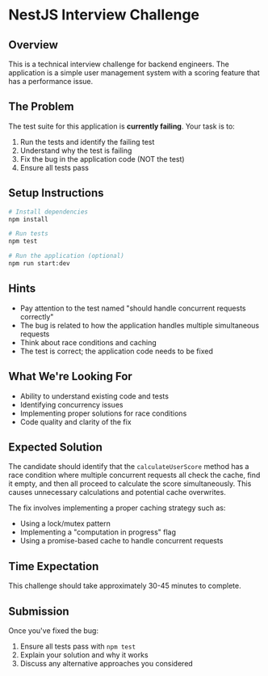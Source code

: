# NestJS Interview Challenge

## Overview
This is a technical interview challenge for backend engineers. The application is a simple user management system with a scoring feature that has a performance issue.

## The Problem
The test suite for this application is **currently failing**. Your task is to:
1. Run the tests and identify the failing test
2. Understand why the test is failing
3. Fix the bug in the application code (NOT the test)
4. Ensure all tests pass

## Setup Instructions
```bash
# Install dependencies
npm install

# Run tests
npm test

# Run the application (optional)
npm run start:dev
```

## Hints
- Pay attention to the test named "should handle concurrent requests correctly"
- The bug is related to how the application handles multiple simultaneous requests
- Think about race conditions and caching
- The test is correct; the application code needs to be fixed

## What We're Looking For
- Ability to understand existing code and tests
- Identifying concurrency issues
- Implementing proper solutions for race conditions
- Code quality and clarity of the fix

## Expected Solution
The candidate should identify that the `calculateUserScore` method has a race condition where multiple concurrent requests all check the cache, find it empty, and then all proceed to calculate the score simultaneously. This causes unnecessary calculations and potential cache overwrites.

The fix involves implementing a proper caching strategy such as:
- Using a lock/mutex pattern
- Implementing a "computation in progress" flag
- Using a promise-based cache to handle concurrent requests

## Time Expectation
This challenge should take approximately 30-45 minutes to complete.

## Submission
Once you've fixed the bug:
1. Ensure all tests pass with `npm test`
2. Explain your solution and why it works
3. Discuss any alternative approaches you considered
